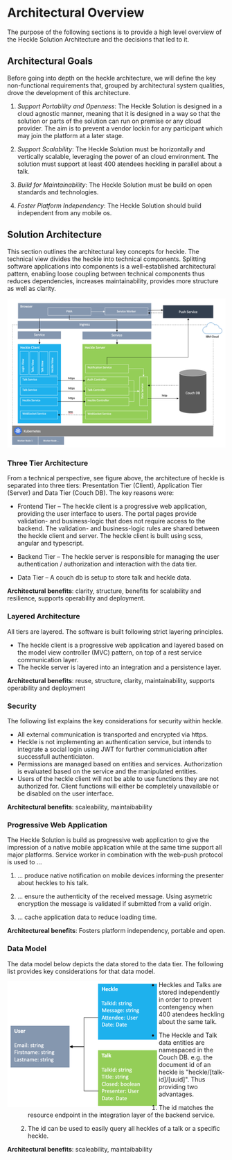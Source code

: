 # Architectural Overview

The purpose of the following sections is to provide a high level overview of the Heckle Solution Architecture and the decisions that led to it.

## Architectural Goals

Before going into depth on the heckle architecture, we will define the key non-functional requirements that, grouped by architectural system qualities, drove the development of this architecture.

1. *Support Portability and Openness*: The Heckle Solution is designed in a cloud agnostic manner, meaning that it is designed in a way so that the solution or parts of the solution can run on premise or any cloud provider. The aim is to prevent a vendor lockin for any participant which may join the platform at a later stage.

1. *Support Scalability*: The Heckle Solution must be horizontally and vertically scalable, leveraging the power of an cloud environment. The solution must support at least 400 atendees heckling in parallel about a talk.

1. *Build for Maintainability*: The Heckle Solution must be build on open standards and technologies.

1. *Foster Platform Independency*: The Heckle Solution should build independent from any mobile os.

## Solution Architecture

This section outlines the architectural key concepts for heckle. The technical view divides the heckle into technical components. Splitting software applications into components is a well-established architectural pattern, enabling loose coupling between technical components thus reduces dependencies, increases maintainability, provides more structure as well as clarity.

![solution architecture](images/solutionarchitecture.png)

### Three Tier Architecture

From a technical perspective, see figure above, the architecture of heckle is separated into three tiers: Presentation Tier (Client), Application Tier (Server) and Data Tier (Couch DB). The key reasons were:

* Frontend Tier – The heckle client is a progressive web application, providing the user interface to users. The portal pages provide validation- and business-logic that does not require access to the backend. The validation- and business-logic rules are shared between the heckle client and server. The heckle client is built using scss, angular and typescript.

* Backend Tier – The heckle server is responsible for managing the user authentication / authorization and interaction with the data tier.

* Data Tier – A couch db is setup to store talk and heckle data.

**Architectural benefits**: clarity, structure, benefits for scalability and resilience, supports operability and deployment.

### Layered Architecture

All tiers are layered. The software is built following strict layering principles.

* The heckle client is a progressive web application and layered based on the model view controller (MVC) pattern, on top of a rest service communication layer.
* The heckle server is layered into an integration and a persistence layer.

**Architectural benefits**: reuse, structure, clarity, maintainability, supports operability and deployment

### Security

The following list explains the key considerations for security within heckle.

* All external communication is transported and encrypted via https.
* Heckle is not implementing an authentication service, but intends to integrate a social login using JWT for further communiciation after successfull authenticiaton.
* Permissions are managed based on entities and services. Authorization is evaluated based on the service and the manipulated entities.
* Users of the heckle client will not be able to use functions they are not authorized for. Client functions will either be completely unavailable or be disabled on the user interface.

**Architectural benefits**: scaleability, maintaibability

### Progressive Web Application

The Heckle Solution is build as progressive web application to give the impression of a native mobile application while at the same time support all major platforms. Service worker in combination with the web-push protocol is used to ...

 1. ... produce native notification on mobile devices informing the presenter about heckles to his talk.

 1. ... ensure the authenticity of the received message. Using asymetric encryption the message is validated if submitted from a valid origin.

 1. ... cache application data to reduce loading time.


**Architectureal benefits**: Fosters platform independency, portable and open.

### Data Model

The data model below depicts the data stored to the data tier. The following list provides key considerations for that data model.

<img alt="data model" align="left" src="images/datamodel.png" width="350">

* Heckles and Talks are stored independently in order to prevent contengency when 400 atendees heckling about the same talk.

* The Heckle and Talk data entities are namespaced in the Couch DB. e.g. the document id of an heckle is "heckle/[talk-id]/[uuid]". Thus providing two advantages.
    1. The id matches the resource endpoint in the integration layer of the backend service.

    1. The id can be used to easily query all heckles of a talk or a specific heckle.


**Architectural benefits**: scaleability, maintaibability
